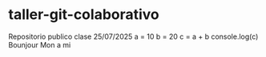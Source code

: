 # taller-git-colaborativo
Repositorio publico clase 25/07/2025
a = 10
b = 20
c = a + b
console.log(c)
Bounjour Mon a mi
